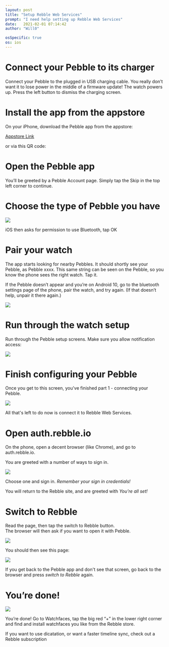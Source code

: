 ```yaml
---
layout: post
title: "Setup Rebble Web Services"
prompt: "I need help setting up Rebble Web Services"
date:   2021-02-01 07:14:42
author: "Will0"

osSpecific: true
os: ios
---
```


# Connect your Pebble to its charger   

Connect your Pebble to the plugged in USB charging cable. You really don’t want it to lose power in the middle of a firmware update! The watch powers up. Press the left button to dismiss the charging screen.

# Install the app from the appstore

On your iPhone, download the Pebble app from the appstore:

[Appstore Link](https://itunes.apple.com/en/app/pebble/id957997620?mt=8)

<notmobile>

or via this QR code:   

<qr url="https://itunes.apple.com/en/app/pebble/id957997620?mt=8" />

</notmobile>
   
# Open the Pebble app

You’ll be greeted by a Pebble Account page. Simply tap the Skip in the top left corner to continue.

# Choose the type of Pebble you have

![](/images/setup/6.png)

iOS then asks for permission to use Bluetooth, tap OK

# Pair your watch

The app starts looking for nearby Pebbles. It should shortly see your Pebble, as Pebble xxxx. This same string can be seen on the Pebble, so you know the phone sees the right watch. Tap it.   

If the Pebble doesn’t appear and you’re on Android 10, go to the bluetooth settings page of the phone, pair the watch, and try again. (If that doesn’t help, unpair it there again.)

![](/images/setup/7.png)

# Run through the watch setup

Run through the Pebble setup screens. Make sure you allow notification access:

![](/images/setup/8.png)

# Finish configuring your Pebble

Once you get to this screen, you've finished part 1 - connecting your Pebble.   
   
![](/images/setup/9.png)   
   

All that's left to do now is connect it to Rebble Web Services.

# Open auth.rebble.io

On the phone, open a decent browser (like Chrome), and go to auth.rebble.io.

<notmobile>
    <qr url="https://auth.rebble.io" />
</notmobile>

You are greeted with a number of ways to sign in.   
     
     
![](/images/setup/10.png)   
   
Choose one and sign in. *Remember your sign in credentials!*

You will return to the Rebble site, and are greeted with *You’re all set!*   


# Switch to Rebble 

Read the page, then tap the switch to Rebble button.   
The browser will then ask if you want to open it with Pebble.

![](/images/setup/11.png)

You should then see this page:

![](/images/setup/12.png)

If you get back to the Pebble app and don't see that screen, go back to the browser and press *switch to Rebble* again.

# You’re done!

![](/images/setup/13.png)

You’re done! Go to Watchfaces, tap the big red “+” in the lower right corner and find and install watchfaces you like from the Rebble store.

If you want to use dicatation, or want a faster timeline sync, check out a Rebble subscription